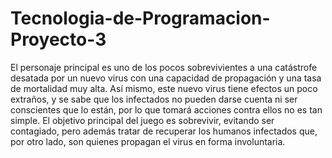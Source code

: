 # Tecnologia-de-Programacion-Proyecto-3

El personaje principal es uno de los pocos sobrevivientes a una catástrofe desatada por un nuevo virus con una capacidad de propagación y una tasa de mortalidad muy alta. Así mismo, este nuevo virus tiene efectos un poco extraños, y se sabe que los infectados no pueden darse cuenta ni ser conscientes que lo están, por lo que tomará acciones contra ellos no es tan simple. El objetivo principal del juego es sobrevivir, evitando ser contagiado, pero además tratar de recuperar los humanos infectados que, por otro lado, son quienes propagan el virus en forma involuntaria.
